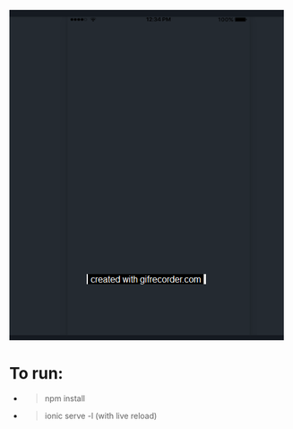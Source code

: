 ![View this](src/assets/searchGif.gif)

# To run:
* > npm install
* > ionic serve -l (with live reload)



